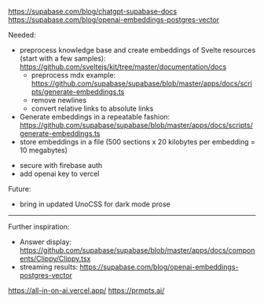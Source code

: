 https://supabase.com/blog/chatgpt-supabase-docs
https://supabase.com/blog/openai-embeddings-postgres-vector

Needed:
- preprocess knowledge base and create embeddings of Svelte resources (start with a few samples): https://github.com/sveltejs/kit/tree/master/documentation/docs 
   - preprocess mdx example: https://github.com/supabase/supabase/blob/master/apps/docs/scripts/generate-embeddings.ts
   - remove newlines
   - convert relative links to absolute links
- Generate embeddings in a repeatable fashion: https://github.com/supabase/supabase/blob/master/apps/docs/scripts/generate-embeddings.ts
- store embeddings in a file (500 sections x 20 kilobytes per embedding =
10 megabytes)
<!-- - DONE: get embedding for user query -->
<!-- - perform a similarity search against my pre-processed embeddings -->
<!-- - Send these embedding along with query at end of prompt to openai to get answer -->
<!-- - show answer in markdown -->
- secure with firebase auth
- add openai key to vercel

Future:
- bring in updated UnoCSS for dark mode prose

----
Further inspiration:

- Answer display: https://github.com/supabase/supabase/blob/master/apps/docs/components/Clippy/Clippy.tsx
- streaming results: https://supabase.com/blog/openai-embeddings-postgres-vector

https://all-in-on-ai.vercel.app/
https://prmpts.ai/